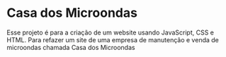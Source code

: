 # Casa dos Microondas

Esse projeto é para a criação de um website usando JavaScript, CSS e HTML.
Para refazer um site de uma empresa de manutenção e venda de microondas chamada Casa dos Microondas

